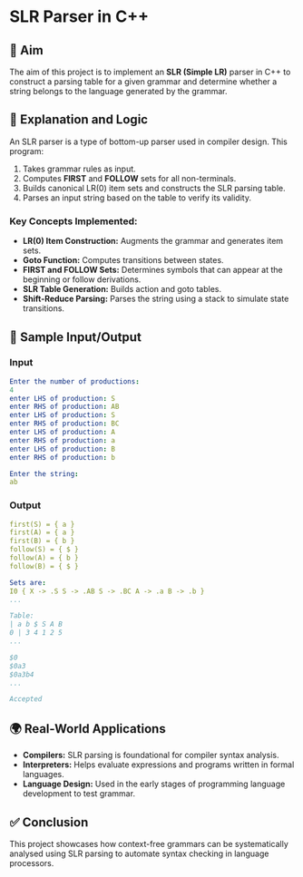 # SLR Parser in C++

## 🎯 Aim

The aim of this project is to implement an **SLR (Simple LR)** parser in C++ to construct a parsing table for a given grammar and determine whether a string belongs to the language generated by the grammar.

## 🧠 Explanation and Logic

An SLR parser is a type of bottom-up parser used in compiler design. This program:
1. Takes grammar rules as input.
2. Computes **FIRST** and **FOLLOW** sets for all non-terminals.
3. Builds canonical LR(0) item sets and constructs the SLR parsing table.
4. Parses an input string based on the table to verify its validity.

### Key Concepts Implemented:
- **LR(0) Item Construction:** Augments the grammar and generates item sets.
- **Goto Function:** Computes transitions between states.
- **FIRST and FOLLOW Sets:** Determines symbols that can appear at the beginning or follow derivations.
- **SLR Table Generation:** Builds action and goto tables.
- **Shift-Reduce Parsing:** Parses the string using a stack to simulate state transitions.

## 🔢 Sample Input/Output

### Input
```yaml
Enter the number of productions:
4
enter LHS of production: S
enter RHS of production: AB
enter LHS of production: S
enter RHS of production: BC
enter LHS of production: A
enter RHS of production: a
enter LHS of production: B
enter RHS of production: b

Enter the string:
ab
```
### Output
```yaml
first(S) = { a }
first(A) = { a }
first(B) = { b }
follow(S) = { $ }
follow(A) = { b }
follow(B) = { $ }

Sets are:
I0 { X -> .S S -> .AB S -> .BC A -> .a B -> .b }
...

Table:
| a b $ S A B
0 | 3 4 1 2 5
...

$0
$0a3
$0a3b4
...

Accepted
```

## 🌍 Real-World Applications

- **Compilers:** SLR parsing is foundational for compiler syntax analysis.
- **Interpreters:** Helps evaluate expressions and programs written in formal languages.
- **Language Design:** Used in the early stages of programming language development to test grammar.

## ✅ Conclusion

This project showcases how context-free grammars can be systematically analysed using SLR parsing to automate syntax checking in language processors.


